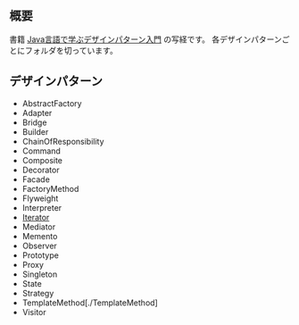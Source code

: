 ## 概要
書籍 [Java言語で学ぶデザインパターン入門](https://www.amazon.co.jp/%E5%A2%97%E8%A3%9C%E6%94%B9%E8%A8%82%E7%89%88Java%E8%A8%80%E8%AA%9E%E3%81%A7%E5%AD%A6%E3%81%B6%E3%83%87%E3%82%B6%E3%82%A4%E3%83%B3%E3%83%91%E3%82%BF%E3%83%BC%E3%83%B3%E5%85%A5%E9%96%80-%E7%B5%90%E5%9F%8E-%E6%B5%A9/dp/4797327030/ref=sr_1_1?ie=UTF8&qid=1454743284&sr=8-1&keywords=java%E8%A8%80%E8%AA%9E%E3%81%A7%E5%AD%A6%E3%81%B6%E3%83%87%E3%82%B6%E3%82%A4%E3%83%B3%E3%83%91%E3%82%BF%E3%83%BC%E3%83%B3%E5%85%A5%E9%96%80) の写経です。
各デザインパターンごとにフォルダを切っています。

## デザインパターン
- AbstractFactory
- Adapter
- Bridge
- Builder
- ChainOfResponsibility
- Command
- Composite
- Decorator
- Facade
- FactoryMethod
- Flyweight
- Interpreter
- [Iterator](./Iterator)
- Mediator
- Memento
- Observer
- Prototype
- Proxy
- Singleton
- State
- Strategy
- TemplateMethod[./TemplateMethod]
- Visitor

